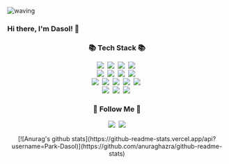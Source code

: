 ![waving](https://capsule-render.vercel.app/api?type=waving&height=200&fontAlign=30&fontAlignY=40&color=c4e0e5&text=Park%20Dasol&fontColor=4ca1af)

### Hi there, I'm Dasol! 👋

<h3 align="center">📚 Tech Stack 📚</h3>
<p align="center">
<img src="https://img.shields.io/badge/Python-3766AB?style=flat-square&logo=Python&logoColor=white"/></a>&nbsp 
  <img src="https://img.shields.io/badge/Javascript-ffb13b?style=flat-square&logo=javascript&logoColor=white"/></a>&nbsp 
<img src="https://img.shields.io/badge/HTML5-E34F26?style=flat-square&logo=html5&logoColor=white"/></a>&nbsp 
<img src="https://img.shields.io/badge/CSS3-1572B6?style=flat-square&logo=CSS3&logoColor=white"/></a>&nbsp 
  <br>
<img src="https://img.shields.io/badge/React Native-61DAFB?style=flat-square&logo=React&logoColor=white&link="/>&nbsp
<img src="https://img.shields.io/badge/React-61DAFB?style=flat-square&logo=React&logoColor=white&link="/>&nbsp
<img src="https://img.shields.io/badge/Vue.js-4FC08D?style=flat-square&logo=Vue.js&logoColor=white&link="/>&nbsp
  <img src="https://img.shields.io/badge/Django-092E20?style=flat-square&logo=Django&logoColor=white"/></a>&nbsp
  <br>
<img src="https://img.shields.io/badge/Redux-764ABC?style=flat-square&logo=Redux&logoColor=white&link="/></a>&nbsp
<img src="https://img.shields.io/badge/Firebaase-FFCA28?style=flat-square&logo=Firebase&logoColor=white&link="/></a>&nbsp
   <img src="https://img.shields.io/badge/Mysql-E6B91E?style=flat-square&logo=MySql&logoColor=white"/></a>&nbsp 
 <img src="https://img.shields.io/badge/SQLite-003B57?style=flat-square&logo=SQLite&logoColor=white&link="/></a>&nbsp
<img src="https://img.shields.io/badge/Amazon AWS-232F3E?style=flat-square&logo=amazon%20AWS&logoColor=white&link="/></a>&nbsp
 <br>
<img src="https://img.shields.io/badge/Swagger-85EA2D?style=flat-square&logo=Swagger&logoColor=white&link="/></a>&nbsp
<img src="https://img.shields.io/badge/Jira-0052CC?style=flat-square&logo=Jira%20Software&logoColor=white&link="/></a>&nbsp
   <img src="https://img.shields.io/badge/Git-F05032?style=flat-square&logo=Git&logoColor=white"/></a>&nbsp 




<h3 align="center">🌈 Follow Me 🌈</h3>
<p align="center">
  <a href="https://www.instagram.com/imdasolpark/"><img src="https://img.shields.io/badge/Instagram-E4405F?style=flat-square&logo=Instagram&logoColor=white&link=https://www.instagram.com/imdasolpark/"/></a>&nbsp
  <a href="mailto:dev.dasolpark@gmail.com"><img src="https://img.shields.io/badge/Gmail-d14836?style=flat-square&logo=Gmail&logoColor=white&link=kimhyein7110@gmail.com"/></a>
</p>




<div align="center">
[![Anurag's github stats](https://github-readme-stats.vercel.app/api?username=Park-Dasol)](https://github.com/anuraghazra/github-readme-stats)
<div>


<!--
**Park-Dasol/Park-Dasol** is a ✨ _special_ ✨ repository because its `README.md` (this file) appears on your GitHub profile.

Here are some ideas to get you started:

- 🔭 I’m currently working on ...
- 🌱 I’m currently learning ...
- 👯 I’m looking to collaborate on ...
- 🤔 I’m looking for help with ...
- 💬 Ask me about ...
- 📫 How to reach me: ...
- 😄 Pronouns: ...
- ⚡ Fun fact: ...
-->
